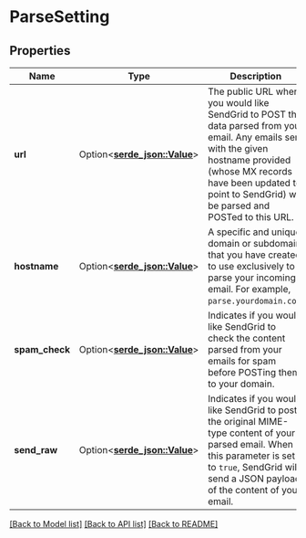 # ParseSetting

## Properties

Name | Type | Description | Notes
------------ | ------------- | ------------- | -------------
**url** | Option<[**serde_json::Value**](.md)> | The public URL where you would like SendGrid to POST the data parsed from your email. Any emails sent with the given hostname provided (whose MX records have been updated to point to SendGrid) will be parsed and POSTed to this URL. | [optional]
**hostname** | Option<[**serde_json::Value**](.md)> | A specific and unique domain or subdomain that you have created to use exclusively to parse your incoming email. For example, `parse.yourdomain.com`. | [optional]
**spam_check** | Option<[**serde_json::Value**](.md)> | Indicates if you would like SendGrid to check the content parsed from your emails for spam before POSTing them to your domain. | [optional]
**send_raw** | Option<[**serde_json::Value**](.md)> | Indicates if you would like SendGrid to post the original MIME-type content of your parsed email. When this parameter is set to `true`, SendGrid will send a JSON payload of the content of your email. | [optional]

[[Back to Model list]](../README.md#documentation-for-models) [[Back to API list]](../README.md#documentation-for-api-endpoints) [[Back to README]](../README.md)


